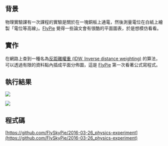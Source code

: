 ## 背景

物理實驗課有一次課程的實驗是關於在一塊銅板上通電，然後測量電位在白紙上繪製「電位等高線」。[FlyPie](#FlyPie) 覺得一些論文會有很酷的平面圖表，於是想模仿看看。

## 實作

在網路上查到一種名為[反距離權重 (IDW, Inverse distance weighting)](https://en.wikipedia.org/wiki/Inverse_distance_weighting) 的算法，可以透過有限的資料點內插成平面分佈圖，這是 [FlyPie](#FlyPie) 第一次看著公式寫程式。

## 執行結果

![](#物理實驗電位分析_01.webp)

![](#物理實驗電位分析_02.webp)

## 程式碼

[https://github.com/FlySkyPie/2016-03-26_physics-experiment](https://github.com/FlySkyPie/2016-03-26_physics-experiment)